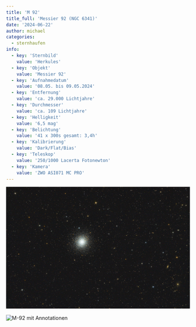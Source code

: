 ```yaml
---
title: 'M 92'
title_full: 'Messier 92 (NGC 6341)'
date: '2024-06-22'
author: michael
categories:
  - sternhaufen
info:
  - key: 'Sternbild'
    value: 'Herkules'
  - key: 'Objekt'
    value: 'Messier 92'
  - key: 'Aufnahmedatum'
    value: '08.05. bis 09.05.2024'
  - key: 'Entfernung'
    value: 'ca. 29.000 Lichtjahre'
  - key: 'Durchmesser'
    value: 'ca. 109 Lichtjahre'
  - key: 'Helligkeit'
    value: '6,5 mag'
  - key: 'Belichtung'
    value: '41 x 300s gesamt: 3,4h'
  - key: 'Kalibrierung'
    value: 'Dark/Flat/Bias'
  - key: 'Teleskop'
    value: '250/1000 Lacerta Fotonewton'
  - key: 'Kamera'
    value: 'ZWO ASI071 MC PRO'
---
```


![M-92](header.jpg 'M-92')

![M-92 mit Annotationen](m92-annotated.jpeg 'M-92 mit Annotationen')
